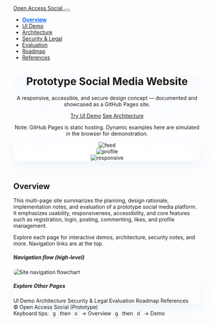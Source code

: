 <!DOCTYPE html>
<html lang="en">
<head>
  <meta charset="utf-8" />
  <meta name="viewport" content="width=device-width, initial-scale=1" />
  <title>Open Access Social Platform — Home & Overview</title>
  <meta name="description" content="Home, project overview, and navigation for the Open Access Social Platform multi-page prototype." />
  <link href="https://cdn.jsdelivr.net/npm/bootstrap@5.3.3/dist/css/bootstrap.min.css" rel="stylesheet"/>
  <link href="https://cdn.jsdelivr.net/npm/bootstrap-icons@1.11.3/font/bootstrap-icons.css" rel="stylesheet"/>
  <style>
    :root { --brand: #0d6efd; --brand-ink: #0a58ca; }
    body { scroll-behavior: smooth; }
    .hero { background: linear-gradient(180deg, #f8fbff 0%, #ffffff 100%); }
    .rounded-2xl { border-radius: 1.25rem; }
    .shadow-soft { box-shadow: 0 10px 30px rgba(13,110,253,.08); }
    .card h5 { font-weight: 700; }
    .toc a { text-decoration: none; }
    .kbd { border:1px solid #dee2e6; border-bottom-width:2px; padding:.15rem .35rem; border-radius:.375rem; font-family: ui-monospace, SFMono-Regular, Menlo, Monaco, Consolas, "Liberation Mono", "Courier New", monospace; }
    .navbar-nav .nav-link.active { font-weight: bold; color: var(--brand) !important; }
    footer a { color: inherit; }
  </style>
</head>
<body>
  <!-- NAVBAR -->
  <nav class="navbar navbar-expand-lg bg-white border-bottom sticky-top">
    <div class="container py-2">
      <a class="navbar-brand d-flex align-items-center" href="index.html">
        <i class="bi bi-hash fs-3 me-2 text-primary"></i>
        <span class="fw-bold">Open Access Social</span>
      </a>
      <button class="navbar-toggler" type="button" data-bs-toggle="collapse" data-bs-target="#nav" aria-controls="nav" aria-expanded="false" aria-label="Toggle navigation">
        <span class="navbar-toggler-icon"></span>
      </button>
      <div id="nav" class="collapse navbar-collapse">
        <ul class="navbar-nav ms-auto gap-lg-2">
          <li class="nav-item"><a class="nav-link active" href="index.html">Overview</a></li>
          <li class="nav-item"><a class="nav-link" href="demo.html">UI Demo</a></li>
          <li class="nav-item"><a class="nav-link" href="architecture.html">Architecture</a></li>
          <li class="nav-item"><a class="nav-link" href="security.html">Security & Legal</a></li>
          <li class="nav-item"><a class="nav-link" href="evaluation.html">Evaluation</a></li>
          <li class="nav-item"><a class="nav-link" href="roadmap.html">Roadmap</a></li>
          <li class="nav-item"><a class="nav-link" href="references.html">References</a></li>
        </ul>
      </div>
    </div>
  </nav>

  <!-- HERO -->
  <header class="hero">
    <div class="container py-5">
      <div class="row align-items-center g-4">
        <div class="col-lg-6">
          <h1 class="display-5 fw-bold">Prototype Social Media Website</h1>
          <p class="lead text-secondary">A responsive, accessible, and secure design concept — documented and showcased as a GitHub Pages site.</p>
          <div class="d-flex gap-2 flex-wrap">
            <a class="btn btn-primary btn-lg" href="demo.html"><i class="bi bi-play-circle me-2"></i>Try UI Demo</a>
            <a class="btn btn-outline-primary btn-lg" href="architecture.html"><i class="bi bi-diagram-3 me-2"></i>See Architecture</a>
          </div>
          <p class="text-muted small mt-3">Note: GitHub Pages is static hosting. Dynamic examples here are simulated in the browser for demonstration.</p>
        </div>
        <div class="col-lg-6">
          <div id="heroCarousel" class="carousel slide rounded-2xl overflow-hidden shadow-soft" data-bs-ride="carousel">
            <div class="carousel-inner">
              <div class="carousel-item active"><img class="w-100" src="https://picsum.photos/1200/600?random=21" alt="feed"/></div>
              <div class="carousel-item"><img class="w-100" src="https://picsum.photos/1200/600?random=22" alt="profile"/></div>
              <div class="carousel-item"><img class="w-100" src="https://picsum.photos/1200/600?random=23" alt="responsive"/></div>
            </div>
          </div>
        </div>
      </div>
    </div>
  </header>

  <section class="py-5">
    <div class="container">
      <div class="row g-4">
        <div class="col-lg-8">
          <h2 class="fw-bold mb-3">Overview</h2>
          <p>This multi-page site summarizes the planning, design rationale, implementation notes, and evaluation of a prototype social media platform. It emphasizes usability, responsiveness, accessibility, and core features such as registration, login, posting, commenting, likes, and profile management.</p>
          <div class="alert alert-primary">Explore each page for interactive demos, architecture, security notes, and more. Navigation links are at the top.</div>
          <h5 class="mt-4">Navigation flow (high‑level)</h5>
          <img src="https://mermaid.ink/img/pako:eNpFj0FqwzAMhu_StVxkFQ2w4BC3EJqH4WYbKkKZtYJ9hUSdYjP--2qbiD2Zb6bTGBiUgZg4p1Rr2wA6QfcwTbs3Tj7gZcGJXXT4yjv7PpKj0huGJkwjV7yWzj9rN6k8JqEJ8WfF9x2C6kVJvUve3gihWTruE3qv4QwD8u9hXwUVyJv7L8aKXGfZY7-wlR6wQz2g" alt="Site navigation flowchart" class="img-fluid border rounded-2xl"/>
        </div>
        <div class="col-lg-4">
          <div class="card shadow-soft border-0 sticky-top" style="top:6rem">
            <div class="card-body">
              <h5 class="card-title">Explore Other Pages</h5>
              <nav class="toc small d-grid gap-2">
                <a href="demo.html">UI Demo</a>
                <a href="architecture.html">Architecture</a>
                <a href="security.html">Security & Legal</a>
                <a href="evaluation.html">Evaluation</a>
                <a href="roadmap.html">Roadmap</a>
                <a href="references.html">References</a>
              </nav>
            </div>
          </div>
        </div>
      </div>
    </div>
    
  </section>

  <footer class="py-4 border-top bg-white">
    <div class="container d-flex flex-wrap justify-content-between align-items-center gap-2">
      <span class="small">© <span id="year"></span> Open Access Social (Prototype)</span>
      <div class="small">
        <span class="me-2">Keyboard tips:</span>
        <span class="kbd">g</span> then <span class="kbd">o</span> → Overview
        <span class="ms-2 kbd">g</span> then <span class="kbd">d</span> → Demo
      </div>
    </div>
  </footer>
  <script src="https://cdn.jsdelivr.net/npm/bootstrap@5.3.3/dist/js/bootstrap.bundle.min.js"></script>
  <script>
    document.getElementById('year').textContent = new Date().getFullYear();
  </script>
</body>
</html>
